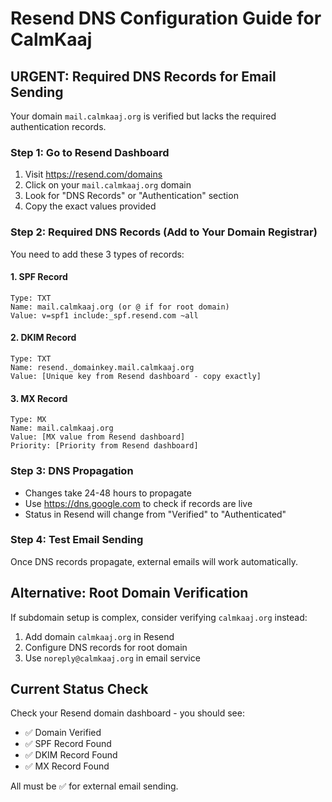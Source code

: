 # Resend DNS Configuration Guide for CalmKaaj

## URGENT: Required DNS Records for Email Sending

Your domain `mail.calmkaaj.org` is verified but lacks the required authentication records.

### Step 1: Go to Resend Dashboard
1. Visit https://resend.com/domains
2. Click on your `mail.calmkaaj.org` domain
3. Look for "DNS Records" or "Authentication" section
4. Copy the exact values provided

### Step 2: Required DNS Records (Add to Your Domain Registrar)

You need to add these 3 types of records:

#### 1. SPF Record
```
Type: TXT
Name: mail.calmkaaj.org (or @ if for root domain)
Value: v=spf1 include:_spf.resend.com ~all
```

#### 2. DKIM Record  
```
Type: TXT
Name: resend._domainkey.mail.calmkaaj.org
Value: [Unique key from Resend dashboard - copy exactly]
```

#### 3. MX Record
```
Type: MX
Name: mail.calmkaaj.org
Value: [MX value from Resend dashboard]
Priority: [Priority from Resend dashboard]
```

### Step 3: DNS Propagation
- Changes take 24-48 hours to propagate
- Use https://dns.google.com to check if records are live
- Status in Resend will change from "Verified" to "Authenticated"

### Step 4: Test Email Sending
Once DNS records propagate, external emails will work automatically.

## Alternative: Root Domain Verification

If subdomain setup is complex, consider verifying `calmkaaj.org` instead:
1. Add domain `calmkaaj.org` in Resend
2. Configure DNS records for root domain  
3. Use `noreply@calmkaaj.org` in email service

## Current Status Check
Check your Resend domain dashboard - you should see:
- ✅ Domain Verified
- ✅ SPF Record Found  
- ✅ DKIM Record Found
- ✅ MX Record Found

All must be ✅ for external email sending.